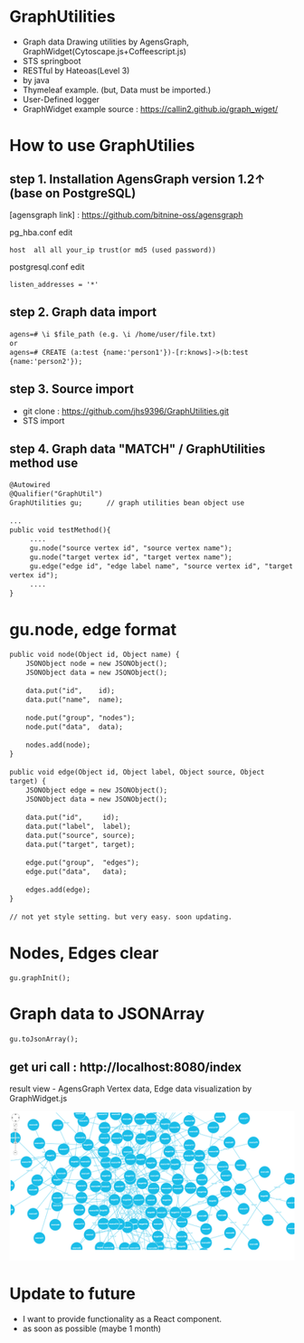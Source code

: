 # GraphUtilities
- Graph data Drawing utilities by AgensGraph, GraphWidget(Cytoscape.js+Coffeescript.js)
- STS springboot
- RESTful by Hateoas(Level 3)
- by java
- Thymeleaf example. (but, Data must be imported.)
- User-Defined logger
- GraphWidget example source : https://callin2.github.io/graph_wiget/

# How to use GraphUtilies 
## step 1. Installation AgensGraph version 1.2↑ (base on PostgreSQL)
[agensgraph link] : https://github.com/bitnine-oss/agensgraph

pg_hba.conf edit
````
host  all all your_ip trust(or md5 (used password))
````

postgresql.conf edit
````
listen_addresses = '*'
````

## step 2. Graph data import
````
agens=# \i $file_path (e.g. \i /home/user/file.txt)
or 
agens=# CREATE (a:test {name:'person1'})-[r:knows]->(b:test {name:'person2'});
````

## step 3. Source import 
- git clone : https://github.com/jhs9396/GraphUtilities.git
- STS import

## step 4. Graph data "MATCH" / GraphUtilities method use

````
@Autowired
@Qualifier("GraphUtil")
GraphUtilities gu;      // graph utilities bean object use

...
public void testMethod(){
     ....
     gu.node("source vertex id", "source vertex name");
     gu.node("target vertex id", "target vertex name");
     gu.edge("edge id", "edge label name", "source vertex id", "target vertex id");
     ....
}
````
# gu.node, edge format

````
public void node(Object id, Object name) {
	JSONObject node = new JSONObject();
	JSONObject data = new JSONObject();

	data.put("id",    id);
	data.put("name",  name);

	node.put("group", "nodes");
	node.put("data",  data);

	nodes.add(node);
}

public void edge(Object id, Object label, Object source, Object target) {
	JSONObject edge = new JSONObject();
	JSONObject data = new JSONObject();

	data.put("id",     id);
	data.put("label",  label);
	data.put("source", source);
	data.put("target", target);

	edge.put("group",  "edges");
	edge.put("data",   data);

	edges.add(edge);
}
     
// not yet style setting. but very easy. soon updating.
````

# Nodes, Edges clear

````
gu.graphInit();
````

# Graph data to JSONArray

````
gu.toJsonArray();
````

## get uri call : http://localhost:8080/index

result view - AgensGraph Vertex data, Edge data visualization by GraphWidget.js

![Alt text](src/main/resources/static/images/screenshot.png)

# Update to future
- I want to provide functionality as a React component. 
- as soon as possible (maybe 1 month)

